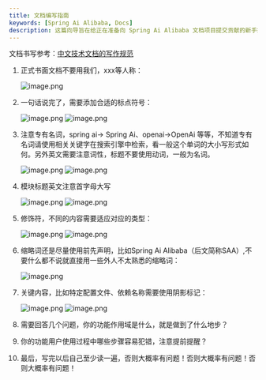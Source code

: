```yaml
---
title: 文档编写指南
keywords: [Spring Ai Alibaba, Docs]
description: 这篇向导旨在给正在准备向 Spring Ai Alibaba 文档项目提交贡献的新手提供指导。
---
```


文档书写参考：[中文技术文档的写作规范](https://github.com/ruanyf/document-style-guide)

1. 正式书面文档不要用我们，xxx等人称：

    ![image.png](/img/community/developer/image0.png)

2. 一句话说完了，需要添加合适的标点符号：

    ![image.png](/img/community/developer/image1.png)
    ![image.png](/img/community/developer/image2.png)

3. 注意专有名词，spring ai-> Spring Ai、openai->OpenAi 等等，不知道专有名词请使用相关关键字在搜索引擎中检索，看一般这个单词的大小写形式如何。另外英文需要注意词性，标题不要使用动词，一般为名词。

    ![image.png](/img/community/developer/image3.png)
    ![image.png](/img/community/developer/image4.png)

4. 模块标题英文注意首字母大写

    ![image.png](/img/community/developer/image5.png)
    ![image.png](/img/community/developer/image6.png)

5. 修饰符，不同的内容需要适应对应的类型：

    ![image.png](/img/community/developer/image7.png)
    ![image.png](/img/community/developer/image8.png)

6. 缩略词还是尽量使用前先声明，比如Spring Ai Alibaba（后文简称SAA）,不要什么都不说就直接用一些外人不太熟悉的缩略词：

    ![image.png](/img/community/developer/image9.png)

7. 关键内容，比如特定配置文件、依赖名称需要使用阴影标记：

    ![image.png](/img/community/developer/image1.png)
    ![image.png](/img/community/developer/image11.png)

8. 需要回答几个问题，你的功能作用域是什么，就是做到了什么地步？
9. 你的功能用户使用过程中哪些步骤容易犯错，注意提前提醒？
10. 最后，写完以后自己至少读一遍，否则大概率有问题！否则大概率有问题！否则大概率有问题！
